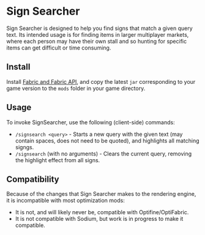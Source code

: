 # Sign Searcher

Sign Searcher is designed to help you find signs that match a given query text. Its intended usage is for finding items in larger multiplayer markets, where each person may have their own stall and so hunting for specific items can get difficult or time consuming.

## Install

Install [Fabric and Fabric API](https://fabricmc.net/use/), and copy the latest `jar` corresponding to your game version to the `mods` folder in your game directory.

## Usage

To invoke SignSearcher, use the following (client-side) commands:

- `/signsearch <query>` - Starts a new query with the given text (may contain spaces, does not need to be quoted), and highlights all matching signgs.
- `/signsearch` (with no arguments) - Clears the current query, removing the highlight effect from all signs.

## Compatibility

Because of the changes that Sign Searcher makes to the rendering engine, it is incompatible with most optimization mods:

- It is not, and will likely never be, compatible with Optifine/OptiFabric. 
- It is not compatible with Sodium, but work is in progress to make it compatible.